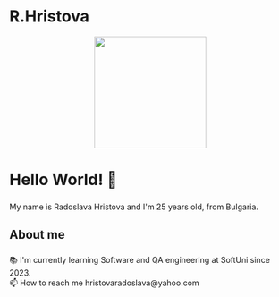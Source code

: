 # R.Hristova
<div align="center">
  <img height="200" src="https://camo.githubusercontent.com/b7e84cd7df9d883ebab3618b73506c04d2b867b5249291268930f0ab1f02e2e2/68747470733a2f2f7265732e636c6f7564696e6172792e636f6d2f70726163746963616c6465762f696d6167652f66657463682f732d2d32625a496a5047432d2d2f635f6c696d6974253243665f6175746f253243666c5f70726f6772657373697665253243715f3636253243775f3838302f68747470733a2f2f6465762d746f2d75706c6f6164732e73332e616d617a6f6e6177732e636f6d2f692f64347476756b6274356d726133376376776b6c6b2e676966"  />
</div>

###

<h1 align="left">Hello World! 👋</h1>

###

<p align="left">My name is Radoslava Hristova and I'm 25 years old, from Bulgaria.</p>

###

<h2 align="left">About me</h2>

###

<p align="left">📚 I'm currently learning Software and QA engineering at SoftUni since 2023.<br>📫 How to reach me hristovaradoslava@yahoo.com</p>

###

